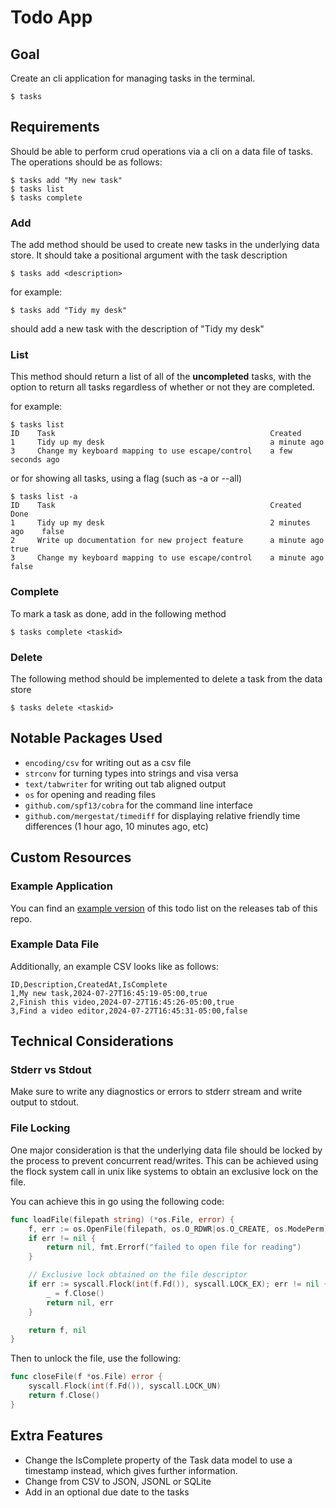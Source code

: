 # Todo App

## Goal

Create an cli application for managing tasks in the terminal.

```
$ tasks
```

## Requirements

Should be able to perform crud operations via a cli on a data file of tasks. The operations should be as follows:

```
$ tasks add "My new task"
$ tasks list
$ tasks complete
```

### Add

The add method should be used to create new tasks in the underlying data store. It should take a positional argument with the task description

```
$ tasks add <description>
```

for example:

```
$ tasks add "Tidy my desk"
```

should add a new task with the description of "Tidy my desk"

### List

This method should return a list of all of the **uncompleted** tasks, with the option to return all tasks regardless of whether or not they are completed.

for example:

```
$ tasks list
ID    Task                                                Created
1     Tidy up my desk                                     a minute ago
3     Change my keyboard mapping to use escape/control    a few seconds ago
```

or for showing all tasks, using a flag (such as -a or --all)

```
$ tasks list -a
ID    Task                                                Created          Done
1     Tidy up my desk                                     2 minutes ago    false
2     Write up documentation for new project feature      a minute ago     true
3     Change my keyboard mapping to use escape/control    a minute ago     false
```

### Complete

To mark a task as done, add in the following method

```
$ tasks complete <taskid>
```

### Delete

The following method should be implemented to delete a task from the data store

```
$ tasks delete <taskid>
```

## Notable Packages Used

- `encoding/csv` for writing out as a csv file
- `strconv` for turning types into strings and visa versa
- `text/tabwriter` for writing out tab aligned output
- `os` for opening and reading files
- `github.com/spf13/cobra` for the command line interface
- `github.com/mergestat/timediff` for displaying relative friendly time differences (1 hour ago, 10 minutes ago, etc)

## Custom Resources

### Example Application

You can find an [example version](https://github.com/dreamsofcode-io/goprojects/releases/tag/0.1.0) of this todo list on the releases tab of this repo.

### Example Data File

Additionally, an example CSV looks like as follows:

```
ID,Description,CreatedAt,IsComplete
1,My new task,2024-07-27T16:45:19-05:00,true
2,Finish this video,2024-07-27T16:45:26-05:00,true
3,Find a video editor,2024-07-27T16:45:31-05:00,false
```

## Technical Considerations

### Stderr vs Stdout

Make sure to write any diagnostics or errors to stderr stream and write output to stdout.

### File Locking

One major consideration is that the underlying data file should be locked by the process to prevent concurrent read/writes. This can
be achieved using the flock system call in unix like systems to obtain an exclusive lock on the file.

You can achieve this in go using the following code:

```go
func loadFile(filepath string) (*os.File, error) {
	f, err := os.OpenFile(filepath, os.O_RDWR|os.O_CREATE, os.ModePerm)
	if err != nil {
		return nil, fmt.Errorf("failed to open file for reading")
	}

    // Exclusive lock obtained on the file descriptor
	if err := syscall.Flock(int(f.Fd()), syscall.LOCK_EX); err != nil {
		_ = f.Close()
		return nil, err
	}

	return f, nil
}
```

Then to unlock the file, use the following:

```go
func closeFile(f *os.File) error {
	syscall.Flock(int(f.Fd()), syscall.LOCK_UN)
	return f.Close()
}
```

## Extra Features

- Change the IsComplete property of the Task data model to use a timestamp instead, which gives further information.
- Change from CSV to JSON, JSONL or SQLite
- Add in an optional due date to the tasks
